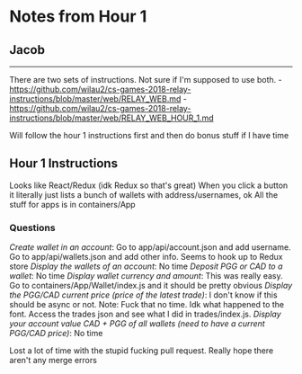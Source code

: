 # Notes from Hour 1
## Jacob
<hr/>

There are two sets of instructions. Not sure if I'm supposed to use both.
-https://github.com/wilau2/cs-games-2018-relay-instructions/blob/master/web/RELAY_WEB.md
-https://github.com/wilau2/cs-games-2018-relay-instructions/blob/master/web/RELAY_WEB_HOUR_1.md

Will follow the hour 1 instructions first and then do bonus stuff if I have time

## Hour 1 Instructions

Looks like React/Redux (idk Redux so that's great)
When you click a button it literally just lists a bunch of wallets with address/usernames, ok
All the stuff for apps is in containers/App

### Questions
*Create wallet in an account*: Go to app/api/account.json and add username. Go to app/api/wallets.json and add other info. Seems to hook up to Redux store
*Display the wallets of an account*: No time
*Deposit PGG or CAD to a wallet*: No time
*Display wallet currency and amount*: This was really easy. Go to containers/App/Wallet/index.js and it should be pretty obvious
*Display the PGG/CAD current price (price of the latest trade)*: I don't know if this should be async or not. Note: Fuck that no time. Idk what happened to the font. Access the trades json and see what I did in trades/index.js.
*Display your account value CAD + PGG of all wallets (need to have a current PGG/CAD price)*: No time

Lost a lot of time with the stupid fucking pull request. Really hope there aren't any merge errors